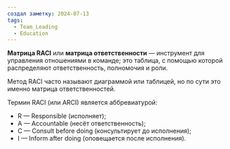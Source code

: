 ```yaml
---
создал заметку: 2024-07-13
tags:
  - Team_Leading
  - Education
---
```

**Матрица RACI** или **матрица ответственности** — инструмент для управления отношениями в команде; это таблица, с помощью которой распределяют ответственность, полномочия и роли.

Метод RACI часто называют диаграммой или таблицей, но по сути это именно матрица ответственностей.

Термин RACI (или ARCI) является аббревиатурой:

- R — Responsible (исполняет);
- A — Accountable (несёт ответственность);
- C — Consult before doing (консультирует до исполнения);
- I — Inform after doing (оповещается после исполнения).